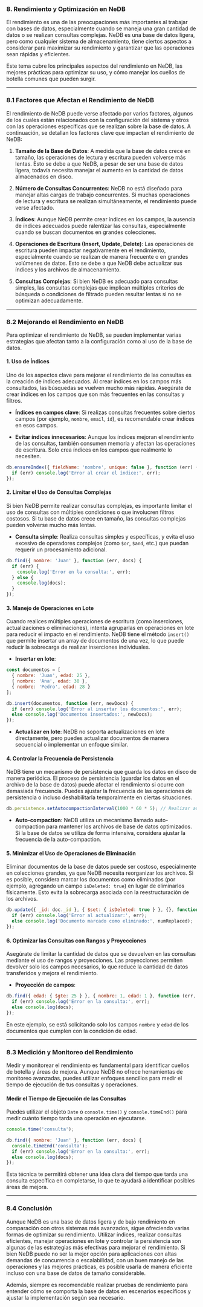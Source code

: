 ### **8. Rendimiento y Optimización en NeDB**

El rendimiento es una de las preocupaciones más importantes al trabajar con bases de datos, especialmente cuando se maneja una gran cantidad de datos o se realizan consultas complejas. NeDB es una base de datos ligera, pero como cualquier sistema de almacenamiento, tiene ciertos aspectos a considerar para maximizar su rendimiento y garantizar que las operaciones sean rápidas y eficientes.

Este tema cubre los principales aspectos del rendimiento en NeDB, las mejores prácticas para optimizar su uso, y cómo manejar los cuellos de botella comunes que pueden surgir.

---

### **8.1 Factores que Afectan el Rendimiento de NeDB**

El rendimiento de NeDB puede verse afectado por varios factores, algunos de los cuales están relacionados con la configuración del sistema y otros con las operaciones específicas que se realizan sobre la base de datos. A continuación, se detallan los factores clave que impactan el rendimiento de NeDB:

1. **Tamaño de la Base de Datos**:
   A medida que la base de datos crece en tamaño, las operaciones de lectura y escritura pueden volverse más lentas. Esto se debe a que NeDB, a pesar de ser una base de datos ligera, todavía necesita manejar el aumento en la cantidad de datos almacenados en disco.

2. **Número de Consultas Concurrentes**:
   NeDB no está diseñado para manejar altas cargas de trabajo concurrentes. Si muchas operaciones de lectura y escritura se realizan simultáneamente, el rendimiento puede verse afectado.

3. **Índices**:
   Aunque NeDB permite crear índices en los campos, la ausencia de índices adecuados puede ralentizar las consultas, especialmente cuando se buscan documentos en grandes colecciones.

4. **Operaciones de Escritura (Insert, Update, Delete)**:
   Las operaciones de escritura pueden impactar negativamente en el rendimiento, especialmente cuando se realizan de manera frecuente o en grandes volúmenes de datos. Esto se debe a que NeDB debe actualizar sus índices y los archivos de almacenamiento.

5. **Consultas Complejas**:
   Si bien NeDB es adecuado para consultas simples, las consultas complejas que implican múltiples criterios de búsqueda o condiciones de filtrado pueden resultar lentas si no se optimizan adecuadamente.

---

### **8.2 Mejorando el Rendimiento en NeDB**

Para optimizar el rendimiento de NeDB, se pueden implementar varias estrategias que afectan tanto a la configuración como al uso de la base de datos.

#### **1. Uso de Índices**

Uno de los aspectos clave para mejorar el rendimiento de las consultas es la creación de índices adecuados. Al crear índices en los campos más consultados, las búsquedas se vuelven mucho más rápidas. Asegúrate de crear índices en los campos que son más frecuentes en las consultas y filtros.

- **Índices en campos clave**: Si realizas consultas frecuentes sobre ciertos campos (por ejemplo, `nombre`, `email`, `id`), es recomendable crear índices en esos campos.

- **Evitar índices innecesarios**: Aunque los índices mejoran el rendimiento de las consultas, también consumen memoria y afectan las operaciones de escritura. Solo crea índices en los campos que realmente lo necesiten.

```javascript
db.ensureIndex({ fieldName: 'nombre', unique: false }, function (err) {
  if (err) console.log('Error al crear el índice:', err);
});
```

#### **2. Limitar el Uso de Consultas Complejas**

Si bien NeDB permite realizar consultas complejas, es importante limitar el uso de consultas con múltiples condiciones o que involucren filtros costosos. Si tu base de datos crece en tamaño, las consultas complejas pueden volverse mucho más lentas.

- **Consulta simple**: Realiza consultas simples y específicas, y evita el uso excesivo de operadores complejos (como `$or`, `$and`, etc.) que puedan requerir un procesamiento adicional.

```javascript
db.find({ nombre: 'Juan' }, function (err, docs) {
  if (err) {
    console.log('Error en la consulta:', err);
  } else {
    console.log(docs);
  }
});
```

#### **3. Manejo de Operaciones en Lote**

Cuando realices múltiples operaciones de escritura (como inserciones, actualizaciones o eliminaciones), intenta agruparlas en operaciones en lote para reducir el impacto en el rendimiento. NeDB tiene el método `insert()` que permite insertar un array de documentos de una vez, lo que puede reducir la sobrecarga de realizar inserciones individuales.

- **Insertar en lote**:

```javascript
const documentos = [
  { nombre: 'Juan', edad: 25 },
  { nombre: 'Ana', edad: 30 },
  { nombre: 'Pedro', edad: 28 }
];

db.insert(documentos, function (err, newDocs) {
  if (err) console.log('Error al insertar los documentos:', err);
  else console.log('Documentos insertados:', newDocs);
});
```

- **Actualizar en lote**: NeDB no soporta actualizaciones en lote directamente, pero puedes actualizar documentos de manera secuencial o implementar un enfoque similar.

#### **4. Controlar la Frecuencia de Persistencia**

NeDB tiene un mecanismo de persistencia que guarda los datos en disco de manera periódica. El proceso de persistencia (guardar los datos en el archivo de la base de datos) puede afectar el rendimiento si ocurre con demasiada frecuencia. Puedes ajustar la frecuencia de las operaciones de persistencia o incluso deshabilitarla temporalmente en ciertas situaciones.

```javascript
db.persistence.setAutocompactionInterval(1000 * 60 * 5); // Realizar auto-compaction cada 5 minutos
```

- **Auto-compaction**: NeDB utiliza un mecanismo llamado auto-compaction para mantener los archivos de base de datos optimizados. Si la base de datos se utiliza de forma intensiva, considera ajustar la frecuencia de la auto-compaction.

#### **5. Minimizar el Uso de Operaciones de Eliminación**

Eliminar documentos de la base de datos puede ser costoso, especialmente en colecciones grandes, ya que NeDB necesita reorganizar los archivos. Si es posible, considera marcar los documentos como eliminados (por ejemplo, agregando un campo `isDeleted: true`) en lugar de eliminarlos físicamente. Esto evita la sobrecarga asociada con la reestructuración de los archivos.

```javascript
db.update({ _id: doc._id }, { $set: { isDeleted: true } }, {}, function (err, numReplaced) {
  if (err) console.log('Error al actualizar:', err);
  else console.log('Documento marcado como eliminado:', numReplaced);
});
```

#### **6. Optimizar las Consultas con Rangos y Proyecciones**

Asegúrate de limitar la cantidad de datos que se devuelven en las consultas mediante el uso de rangos y proyecciones. Las proyecciones permiten devolver solo los campos necesarios, lo que reduce la cantidad de datos transferidos y mejora el rendimiento.

- **Proyección de campos**:

```javascript
db.find({ edad: { $gte: 25 } }, { nombre: 1, edad: 1 }, function (err, docs) {
  if (err) console.log('Error en la consulta:', err);
  else console.log(docs);
});
```

En este ejemplo, se está solicitando solo los campos `nombre` y `edad` de los documentos que cumplen con la condición de edad.

---

### **8.3 Medición y Monitoreo del Rendimiento**

Medir y monitorear el rendimiento es fundamental para identificar cuellos de botella y áreas de mejora. Aunque NeDB no ofrece herramientas de monitoreo avanzadas, puedes utilizar enfoques sencillos para medir el tiempo de ejecución de tus consultas y operaciones.

#### **Medir el Tiempo de Ejecución de las Consultas**

Puedes utilizar el objeto `Date` o `console.time()` y `console.timeEnd()` para medir cuánto tiempo tarda una operación en ejecutarse.

```javascript
console.time('consulta');

db.find({ nombre: 'Juan' }, function (err, docs) {
  console.timeEnd('consulta');
  if (err) console.log('Error en la consulta:', err);
  else console.log(docs);
});
```

Esta técnica te permitirá obtener una idea clara del tiempo que tarda una consulta específica en completarse, lo que te ayudará a identificar posibles áreas de mejora.

---

### **8.4 Conclusión**

Aunque NeDB es una base de datos ligera y de bajo rendimiento en comparación con otros sistemas más avanzados, sigue ofreciendo varias formas de optimizar su rendimiento. Utilizar índices, realizar consultas eficientes, manejar operaciones en lote y controlar la persistencia son algunas de las estrategias más efectivas para mejorar el rendimiento. Si bien NeDB puede no ser la mejor opción para aplicaciones con altas demandas de concurrencia o escalabilidad, con un buen manejo de las operaciones y las mejores prácticas, es posible usarla de manera eficiente incluso con una base de datos de tamaño considerable.

Además, siempre es recomendable realizar pruebas de rendimiento para entender cómo se comporta la base de datos en escenarios específicos y ajustar la implementación según sea necesario.